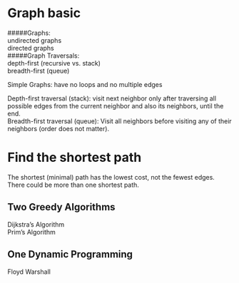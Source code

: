 # Graph basic
#####Graphs:  
undirected graphs  
directed graphs   
#####Graph Traversals:  
depth-first (recursive vs. stack)  
breadth-first (queue)  

Simple Graphs: have no loops and no multiple edges


Depth-first traversal (stack): visit next neighbor only after traversing all possible edges from the current neighbor and also its neighbors, until the end.  
Breadth-first traversal (queue): Visit all neighbors before visiting any of their neighbors (order does not matter).

# Find the shortest path  
The shortest (minimal) path has the lowest cost, not the fewest edges. There could be more than one shortest path.
## Two Greedy Algorithms
Dijkstra’s Algorithm  
Prim’s Algorithm  

## One Dynamic Programming 
Floyd Warshall  
